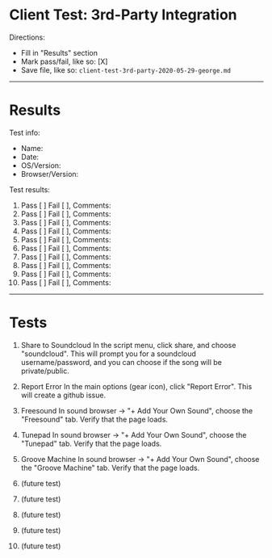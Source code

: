 # Client Test: 3rd-Party Integration

Directions:
- Fill in "Results" section
- Mark pass/fail, like so: [X]
- Save file, like so: `client-test-3rd-party-2020-05-29-george.md`

------------------------------------------------------------------------------
# Results

Test info:
- Name: 
- Date: 
- OS/Version: 
- Browser/Version: 

Test results:
1. Pass [ ] Fail [ ], Comments: 
2. Pass [ ] Fail [ ], Comments: 
3. Pass [ ] Fail [ ], Comments: 
4. Pass [ ] Fail [ ], Comments: 
5. Pass [ ] Fail [ ], Comments: 
6. Pass [ ] Fail [ ], Comments: 
7. Pass [ ] Fail [ ], Comments: 
8. Pass [ ] Fail [ ], Comments: 
9. Pass [ ] Fail [ ], Comments: 
10. Pass [ ] Fail [ ], Comments: 

------------------------------------------------------------------------------
# Tests

1. Share to Soundcloud
In the script menu, click share, and choose "soundcloud". This will prompt 
you for a soundcloud username/password, and you can choose if the song will 
be private/public.

2. Report Error
In the main options (gear icon), click "Report Error". This will create a 
github issue.

3. Freesound
In sound browser -> "+ Add Your Own Sound", choose the "Freesound" tab. Verify 
that the page loads.

4. Tunepad
In sound browser -> "+ Add Your Own Sound", choose the "Tunepad" tab. Verify 
that the page loads.

5. Groove Machine
In sound browser -> "+ Add Your Own Sound", choose the "Groove Machine" tab. 
Verify that the page loads.

6. (future test)


7. (future test)


8. (future test)


9. (future test)


10. (future test)

